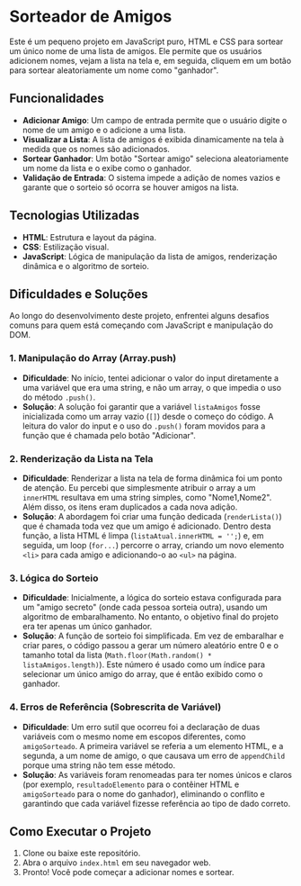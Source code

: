# Sorteador de Amigos

Este é um pequeno projeto em JavaScript puro, HTML e CSS para sortear um único nome de uma lista de amigos. Ele permite que os usuários adicionem nomes, vejam a lista na tela e, em seguida, cliquem em um botão para sortear aleatoriamente um nome como "ganhador".

## Funcionalidades

* **Adicionar Amigo**: Um campo de entrada permite que o usuário digite o nome de um amigo e o adicione a uma lista.
* **Visualizar a Lista**: A lista de amigos é exibida dinamicamente na tela à medida que os nomes são adicionados.
* **Sortear Ganhador**: Um botão "Sortear amigo" seleciona aleatoriamente um nome da lista e o exibe como o ganhador.
* **Validação de Entrada**: O sistema impede a adição de nomes vazios e garante que o sorteio só ocorra se houver amigos na lista.

## Tecnologias Utilizadas

* **HTML**: Estrutura e layout da página.
* **CSS**: Estilização visual.
* **JavaScript**: Lógica de manipulação da lista de amigos, renderização dinâmica e o algoritmo de sorteio.

## Dificuldades e Soluções

Ao longo do desenvolvimento deste projeto, enfrentei alguns desafios comuns para quem está começando com JavaScript e manipulação do DOM.

### 1. Manipulação do Array (Array.push)

* **Dificuldade**: No início, tentei adicionar o valor do input diretamente a uma variável que era uma string, e não um array, o que impedia o uso do método `.push()`.
* **Solução**: A solução foi garantir que a variável `listaAmigos` fosse inicializada como um array vazio (`[]`) desde o começo do código. A leitura do valor do input e o uso do `.push()` foram movidos para a função que é chamada pelo botão "Adicionar".

### 2. Renderização da Lista na Tela

* **Dificuldade**: Renderizar a lista na tela de forma dinâmica foi um ponto de atenção. Eu percebi que simplesmente atribuir o array a um `innerHTML` resultava em uma string simples, como "Nome1,Nome2". Além disso, os itens eram duplicados a cada nova adição.
* **Solução**: A abordagem foi criar uma função dedicada (`renderLista()`) que é chamada toda vez que um amigo é adicionado. Dentro desta função, a lista HTML é limpa (`listaAtual.innerHTML = '';`) e, em seguida, um loop (`for...`) percorre o array, criando um novo elemento `<li>` para cada amigo e adicionando-o ao `<ul>` na página.

### 3. Lógica do Sorteio

* **Dificuldade**: Inicialmente, a lógica do sorteio estava configurada para um "amigo secreto" (onde cada pessoa sorteia outra), usando um algoritmo de embaralhamento. No entanto, o objetivo final do projeto era ter apenas um único ganhador.
* **Solução**: A função de sorteio foi simplificada. Em vez de embaralhar e criar pares, o código passou a gerar um número aleatório entre 0 e o tamanho total da lista (`Math.floor(Math.random() * listaAmigos.length)`). Este número é usado como um índice para selecionar um único amigo do array, que é então exibido como o ganhador.

### 4. Erros de Referência (Sobrescrita de Variável)

* **Dificuldade**: Um erro sutil que ocorreu foi a declaração de duas variáveis com o mesmo nome em escopos diferentes, como `amigoSorteado`. A primeira variável se referia a um elemento HTML, e a segunda, a um nome de amigo, o que causava um erro de `appendChild` porque uma string não tem esse método.
* **Solução**: As variáveis foram renomeadas para ter nomes únicos e claros (por exemplo, `resultadoElemento` para o contêiner HTML e `amigoSorteado` para o nome do ganhador), eliminando o conflito e garantindo que cada variável fizesse referência ao tipo de dado correto.

## Como Executar o Projeto

1.  Clone ou baixe este repositório.
2.  Abra o arquivo `index.html` em seu navegador web.
3.  Pronto! Você pode começar a adicionar nomes e sortear.
